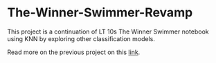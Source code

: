 # The-Winner-Swimmer-Revamp
This project is a continuation of LT 10s The Winner Swimmer notebook using KNN by exploring other classification models.

Read more on the previous project on this [link](https://bit.ly/winner-swimmer?fbclid=IwAR1zFP51aDoO3Xe9Nj6EpFH-kxoA70rNOAPmSqxKumyQoza2sml1vWmtbZc).
